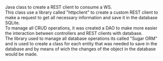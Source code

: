 Java class to create a REST client to consume a WS.<br>
This class use a library called "httpclient" to create a custom REST client to make a request to get all necessary information and save it in the database SQLite.<br>
To manage all CRUD operations, it was created a DAO to make more easier the interaction between controllers and REST clients with database.<br>
The library used to manage all database operations its called "Sugar ORM" and is used to create a class for each entity that was needed to save in the database and by means of wich the changes of the object in the database would be made.<br>